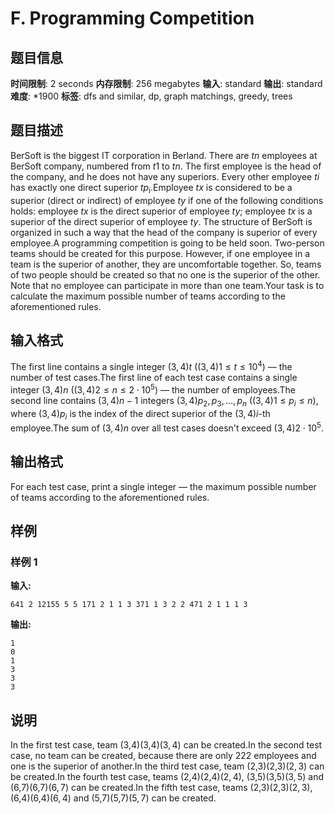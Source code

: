# F. Programming Competition

## 题目信息

**时间限制**: 2 seconds
**内存限制**: 256 megabytes
**输入**: standard
**输出**: standard
**难度**: *1900
**标签**: dfs and similar, dp, graph matchings, greedy, trees

## 题目描述

BerSoft is the biggest IT corporation in Berland. There are $t$$n$ employees at BerSoft company, numbered from $t$$1$ to $t$$n$. The first employee is the head of the company, and he does not have any superiors. Every other employee $t$$i$ has exactly one direct superior $t$$p_i$.Employee $t$$x$ is considered to be a superior (direct or indirect) of employee $t$$y$ if one of the following conditions holds: employee $t$$x$ is the direct superior of employee $t$$y$; employee $t$$x$ is a superior of the direct superior of employee $t$$y$. The structure of BerSoft is organized in such a way that the head of the company is superior of every employee.A programming competition is going to be held soon. Two-person teams should be created for this purpose. However, if one employee in a team is the superior of another, they are uncomfortable together. So, teams of two people should be created so that no one is the superior of the other. Note that no employee can participate in more than one team.Your task is to calculate the maximum possible number of teams according to the aforementioned rules.

## 输入格式

The first line contains a single integer $(3, 4)$$t$ ($(3, 4)$$1 \le t \le 10^4$) — the number of test cases.The first line of each test case contains a single integer $(3, 4)$$n$ ($(3, 4)$$2 \le n \le 2 \cdot 10^5$) — the number of employees.The second line contains $(3, 4)$$n-1$ integers $(3, 4)$$p_2, p_3, \dots, p_n$ ($(3, 4)$$1 \le p_i \le n$), where $(3, 4)$$p_i$ is the index of the direct superior of the $(3, 4)$$i$-th employee.The sum of $(3, 4)$$n$ over all test cases doesn't exceed $(3, 4)$$2 \cdot 10^5$.

## 输出格式

For each test case, print a single integer — the maximum possible number of teams according to the aforementioned rules.

## 样例

### 样例 1

**输入:**
```
641 2 12155 5 5 171 2 1 1 3 371 1 3 2 2 471 2 1 1 1 3
```

**输出:**
```
1
0
1
3
3
3
```

## 说明

In the first test case, team (3,4)(3,4)$(3, 4)$ can be created.In the second test case, no team can be created, because there are only 22$2$ employees and one is the superior of another.In the third test case, team (2,3)(2,3)$(2, 3)$ can be created.In the fourth test case, teams (2,4)(2,4)$(2, 4)$, (3,5)(3,5)$(3, 5)$ and (6,7)(6,7)$(6, 7)$ can be created.In the fifth test case, teams (2,3)(2,3)$(2, 3)$, (6,4)(6,4)$(6, 4)$ and (5,7)(5,7)$(5, 7)$ can be created.
